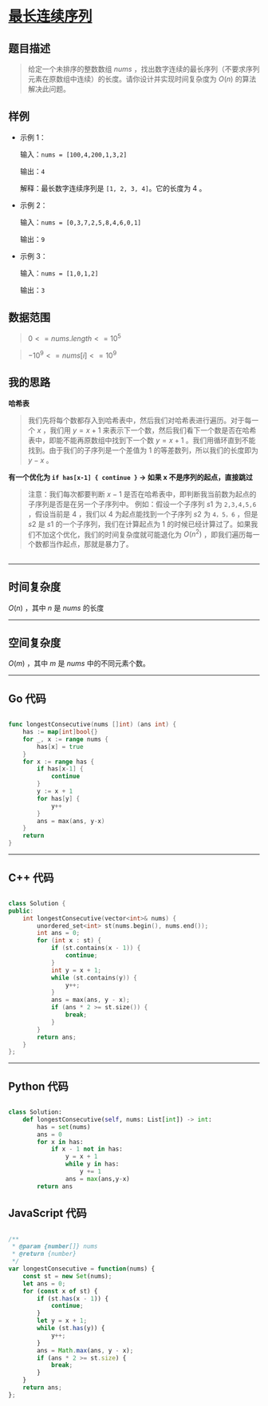 # [最长连续序列](https://leetcode.cn/problems/longest-consecutive-sequence/description/?envType=study-plan-v2&envId=top-100-liked)
## 题目描述 

> 给定一个未排序的整数数组 $nums$ ，找出数字连续的最长序列（不要求序列元素在原数组中连续）的长度。请你设计并实现时间复杂度为 $O(n)$ 的算法解决此问题。


## 样例

- 示例 $1$：
  
    输入：`nums = [100,4,200,1,3,2]`
  
    输出：`4`
  
    解释：最长数字连续序列是 `[1, 2, 3, 4]`。它的长度为 $4$ 。

- 示例 $2$：
  
    输入：`nums = [0,3,7,2,5,8,4,6,0,1]`
  
    输出：`9`

- 示例 $3$：
  
    输入：`nums = [1,0,1,2]`
  
    输出：`3`




## 数据范围
> $0 <= nums.length <= 10^5$

> $-10^9 <= nums[i] <= 10^9$




## 我的思路

**哈希表**

> 我们先将每个数都存入到哈希表中，然后我们对哈希表进行遍历。对于每一个 $x$ ，我们用 $y = x + 1$ 来表示下一个数，然后我们看下一个数是否在哈希表中，即能不能再原数组中找到下一个数 $y = x + 1$ 。我们用循环直到不能找到。由于我们的子序列是一个差值为 $1$ 的等差数列，所以我们的长度即为 $y - x$ 。

**有一个优化为 `if has[x-1] { continue }` -> 如果 x 不是序列的起点，直接跳过**

> 注意：我们每次都要判断 $x-1$ 是否在哈希表中，即判断我当前数为起点的子序列是否是在另一个子序列中。 例如：假设一个子序列 $s1$ 为 `2,3,4,5,6` ，假设当前是 $4$ ，我们以 $4$ 为起点能找到一个子序列 $s2$ 为 `4，5，6` ，但是 $s2$ 是 $s1$ 的一个子序列，我们在计算起点为 $1$ 的时候已经计算过了。如果我们不加这个优化，我们的时间复杂度就可能退化为 $O(n^2)$ ，即我们遍历每一个数都当作起点，那就是暴力了。

##
---

## 时间复杂度

$O(n)$ ，其中 $n$ 是 $nums$ 的长度

---

## 空间复杂度

$O(m)$ ，其中 $m$ 是 $nums$ 中的不同元素个数。

---

## Go 代码

```Go

func longestConsecutive(nums []int) (ans int) {
    has := map[int]bool{}
    for _, x := range nums {
        has[x] = true
    }
    for x := range has {
        if has[x-1] {
            continue
        }
        y := x + 1
        for has[y] {
            y++
        }
        ans = max(ans, y-x)
    }
    return 
}


```
---

## C++ 代码

```C++

class Solution {
public:
    int longestConsecutive(vector<int>& nums) {
        unordered_set<int> st(nums.begin(), nums.end());
        int ans = 0;
        for (int x : st) {
            if (st.contains(x - 1)) {
                continue;
            }
            int y = x + 1;
            while (st.contains(y)) {
                y++;
            }
            ans = max(ans, y - x);
            if (ans * 2 >= st.size()) {
                break;
            }
        }
        return ans;
    }
};


```
---
## Python 代码

```Python

class Solution:
    def longestConsecutive(self, nums: List[int]) -> int:
        has = set(nums)
        ans = 0
        for x in has:
            if x - 1 not in has:
                y = x + 1
                while y in has:
                    y += 1
                ans = max(ans,y-x)
        return ans


```



## JavaScript 代码

```JavaScript

/**
 * @param {number[]} nums
 * @return {number}
 */
var longestConsecutive = function(nums) {
    const st = new Set(nums);
    let ans = 0;
    for (const x of st) {
        if (st.has(x - 1)) {
            continue;
        }
        let y = x + 1;
        while (st.has(y)) {
            y++;
        }
        ans = Math.max(ans, y - x);
        if (ans * 2 >= st.size) {
            break;
        }
    }
    return ans;
};

```
